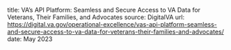 title: VA’s API Platform: Seamless and Secure Access to VA Data for Veterans, Their Families, and Advocates
source: DigitalVA
url: https://digital.va.gov/operational-excellence/vas-api-platform-seamless-and-secure-access-to-va-data-for-veterans-their-families-and-advocates/
date: May 2023
